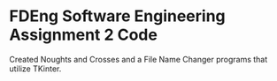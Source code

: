 # FDEng Software Engineering Assignment 2 Code
Created Noughts and Crosses and a File Name Changer programs that utilize TKinter.
